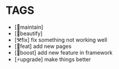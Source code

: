# TAGS

+ [🧻maintain] 
+ [🌈beautify]
+ [⚒️fix] fix something not working well
+ [🎉feat] add new pages
+ [🌟boost] add new feature in framework
+ [⚡upgrade] make things better